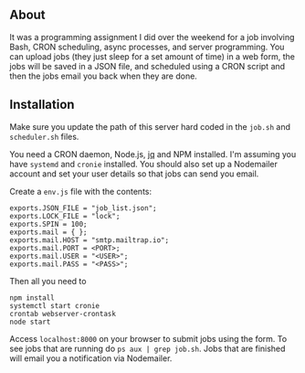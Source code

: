 ## About

It was a programming assignment I did over the weekend for a job involving Bash, CRON scheduling, async processes, and server programming. You can upload jobs (they just sleep for a set amount of time) in a web form, the jobs will be saved in a JSON file, and scheduled using a CRON script and then the jobs email you back when they are done.

## Installation

Make sure you update the path of this server hard coded in the `job.sh` and `scheduler.sh` files.

You need a CRON daemon, Node.js, [jq](https://www.archlinux.org/packages/community/x86_64/jq/) and NPM installed. I'm assuming you have `systemd` and `cronie` installed. You should also set up a Nodemailer account and set your user details so that jobs can send you email.

Create a `env.js` file with the contents:

```
exports.JSON_FILE = "job_list.json";
exports.LOCK_FILE = "lock";
exports.SPIN = 100;
exports.mail = { };
exports.mail.HOST = "smtp.mailtrap.io";
exports.mail.PORT = <PORT>;
exports.mail.USER = "<USER>";
exports.mail.PASS = "<PASS>";
```

Then all you need to 

```
npm install
systemctl start cronie
crontab webserver-crontask
node start
```

Access `localhost:8000` on your browser to submit jobs using the form. To see jobs that are running do `ps aux | grep job.sh`. Jobs that are finished will email you a notification via Nodemailer.
